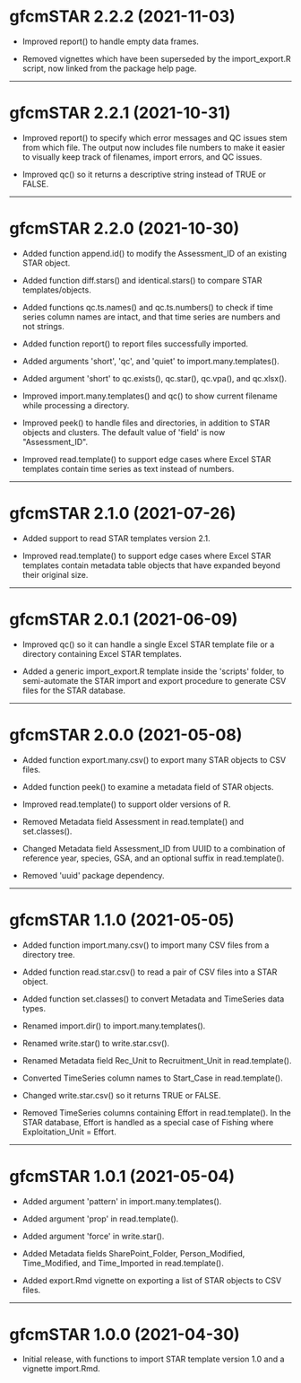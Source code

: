 # gfcmSTAR 2.2.2 (2021-11-03)

* Improved report() to handle empty data frames.

* Removed vignettes which have been superseded by the import_export.R script,
  now linked from the package help page.

---

# gfcmSTAR 2.2.1 (2021-10-31)

* Improved report() to specify which error messages and QC issues stem from
  which file. The output now includes file numbers to make it easier to visually
  keep track of filenames, import errors, and QC issues.

* Improved qc() so it returns a descriptive string instead of TRUE or FALSE.

---

# gfcmSTAR 2.2.0 (2021-10-30)

* Added function append.id() to modify the Assessment_ID of an existing STAR
  object.

* Added function diff.stars() and identical.stars() to compare STAR
  templates/objects.

* Added functions qc.ts.names() and qc.ts.numbers() to check if time series
  column names are intact, and that time series are numbers and not strings.

* Added function report() to report files successfully imported.

* Added arguments 'short', 'qc', and 'quiet' to import.many.templates().

* Added argument 'short' to qc.exists(), qc.star(), qc.vpa(), and qc.xlsx().

* Improved import.many.templates() and qc() to show current filename while
  processing a directory.

* Improved peek() to handle files and directories, in addition to STAR objects
  and clusters. The default value of 'field' is now "Assessment_ID".

* Improved read.template() to support edge cases where Excel STAR templates
  contain time series as text instead of numbers.

---

# gfcmSTAR 2.1.0 (2021-07-26)

* Added support to read STAR templates version 2.1.

* Improved read.template() to support edge cases where Excel STAR templates
  contain metadata table objects that have expanded beyond their original size.

---

# gfcmSTAR 2.0.1 (2021-06-09)

* Improved qc() so it can handle a single Excel STAR template file or a
  directory containing Excel STAR templates.

* Added a generic import_export.R template inside the 'scripts' folder, to
  semi-automate the STAR import and export procedure to generate CSV files for
  the STAR database.

---

# gfcmSTAR 2.0.0 (2021-05-08)

* Added function export.many.csv() to export many STAR objects to CSV files.

* Added function peek() to examine a metadata field of STAR objects.

* Improved read.template() to support older versions of R.

* Removed Metadata field Assessment in read.template() and set.classes().

* Changed Metadata field Assessment_ID from UUID to a combination of reference
  year, species, GSA, and an optional suffix in read.template().

* Removed 'uuid' package dependency.

---

# gfcmSTAR 1.1.0 (2021-05-05)

* Added function import.many.csv() to import many CSV files from a directory
  tree.

* Added function read.star.csv() to read a pair of CSV files into a STAR object.

* Added function set.classes() to convert Metadata and TimeSeries data types.

* Renamed import.dir() to import.many.templates().

* Renamed write.star() to write.star.csv().

* Renamed Metadata field Rec_Unit to Recruitment_Unit in read.template().

* Converted TimeSeries column names to Start_Case in read.template().

* Changed write.star.csv() so it returns TRUE or FALSE.

* Removed TimeSeries columns containing Effort in read.template(). In the STAR
  database, Effort is handled as a special case of Fishing where
  Exploitation_Unit = Effort.

---

# gfcmSTAR 1.0.1 (2021-05-04)

* Added argument 'pattern' in import.many.templates().

* Added argument 'prop' in read.template().

* Added argument 'force' in write.star().

* Added Metadata fields SharePoint_Folder, Person_Modified, Time_Modified, and
  Time_Imported in read.template().

* Added export.Rmd vignette on exporting a list of STAR objects to CSV files.

---

# gfcmSTAR 1.0.0 (2021-04-30)

* Initial release, with functions to import STAR template version 1.0 and a
  vignette import.Rmd.
